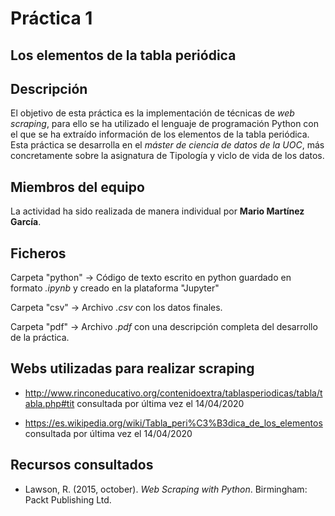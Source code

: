 # Práctica 1
## Los elementos de la tabla periódica

## Descripción

El objetivo de esta práctica es la implementación de técnicas de _web scraping_, para ello se ha utilizado el lenguaje de programación Python con el que se ha extraído información de los elementos de la tabla periódica. Esta práctica se desarrolla en el _máster de ciencia de datos de la UOC_, más concretamente sobre la asignatura de Tipología y viclo de vida de los datos.


## Miembros del equipo

La actividad ha sido realizada de manera individual por **Mario Martínez García**.


## Ficheros 

Carpeta "python" &rarr; Código de texto escrito en python guardado en formato _.ipynb_ y creado en la plataforma "Jupyter"

Carpeta "csv" &rarr; Archivo _.csv_ con los datos finales.

Carpeta "pdf" &rarr; Archivo  _.pdf_ con una descripción completa del desarrollo de la práctica.


## Webs utilizadas para realizar scraping

* http://www.rinconeducativo.org/contenidoextra/tablasperiodicas/tabla/tabla.php#tit consultada por última vez el 14/04/2020

* https://es.wikipedia.org/wiki/Tabla_peri%C3%B3dica_de_los_elementos consultada por última vez el 14/04/2020


## Recursos consultados

* Lawson, R. (2015, october). _Web Scraping with Python_. Birmingham: Packt Publishing Ltd.



